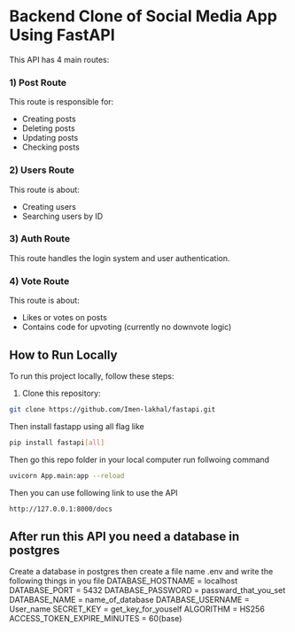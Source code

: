 # Backend Clone of Social Media App Using FastAPI

This API has 4 main routes:

### 1) Post Route

This route is responsible for:
- Creating posts
- Deleting posts
- Updating posts
- Checking posts

### 2) Users Route

This route is about:
- Creating users
- Searching users by ID

### 3) Auth Route

This route handles the login system and user authentication.

### 4) Vote Route

This route is about:
- Likes or votes on posts
- Contains code for upvoting (currently no downvote logic)

## How to Run Locally

To run this project locally, follow these steps:

1. Clone this repository:

```bash
git clone https://github.com/Imen-lakhal/fastapi.git
```

Then install fastapp using all flag like

```bash
pip install fastapi[all]
```

Then go this repo folder in your local computer run follwoing command

```bash
uvicorn App.main:app --reload
```

Then you can use following link to use the API

```bash
http://127.0.0.1:8000/docs 
```

## After run this API you need a database in postgres

Create a database in postgres then create a file name .env and write the following things in you file
DATABASE_HOSTNAME = localhost
DATABASE_PORT = 5432
DATABASE_PASSWORD = passward_that_you_set
DATABASE_NAME = name_of_database
DATABASE_USERNAME = User_name
SECRET_KEY = get_key_for_youself
ALGORITHM = HS256
ACCESS_TOKEN_EXPIRE_MINUTES = 60(base)
